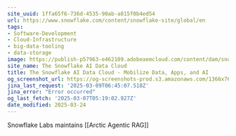 ```yaml
---
site_uuid: 1ffa65f6-736d-4535-90ab-a815f0b4ed54
url: https://www.snowflake.com/content/snowflake-site/global/en
tags:
- Software-Development
- Cloud-Infrastructure
- big-data-tooling
- data-storage
image: https://publish-p57963-e462109.adobeaemcloud.com/content/dam/snowflake-site/general/technical/default-og-image/snowflake-social-share.png
site_name: The Snowflake AI Data Cloud
title: The Snowflake AI Data Cloud - Mobilize Data, Apps, and AI
og_screenshot_url: https://og-screenshots-prod.s3.amazonaws.com/1366x768/80/false/868c0915bc6da132b6d1923ef6ea6da02779590af4c8f2a91236335779a5f9d0.jpeg
jina_last_request: '2025-03-09T06:45:07.518Z'
jina_error: "Error occurred"
og_last_fetch: '2025-03-07T05:19:02.927Z'
date_modified: 2025-03-24
---
```



Snowflake Labs maintains [[Arctic Agentic RAG]]
